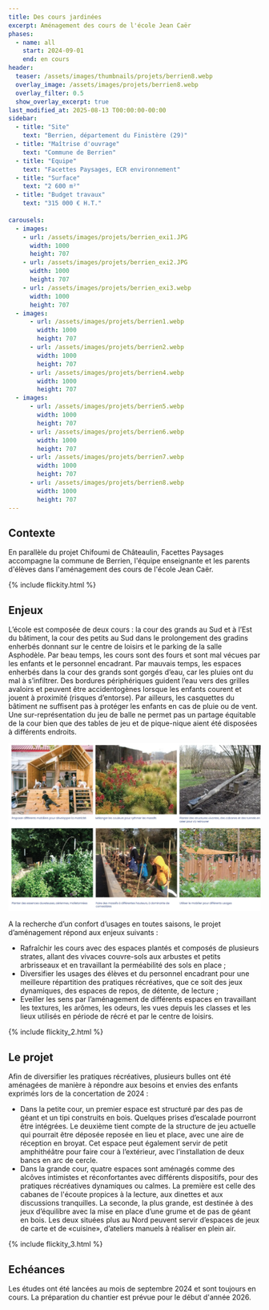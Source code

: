 ```yaml
---
title: Des cours jardinées
excerpt: Aménagement des cours de l'école Jean Caër
phases:
  - name: all
    start: 2024-09-01
    end: en cours
header:
  teaser: /assets/images/thumbnails/projets/berrien8.webp
  overlay_image: /assets/images/projets/berrien8.webp
  overlay_filter: 0.5
  show_overlay_excerpt: true
last_modified_at: 2025-08-13 T00:00:00-00:00
sidebar:
  - title: "Site"
    text: "Berrien, département du Finistère (29)"
  - title: "Maîtrise d'ouvrage"
    text: "Commune de Berrien"
  - title: "Equipe"
    text: "Facettes Paysages, ECR environnement"
  - title: "Surface"
    text: "2 600 m²"
  - title: "Budget travaux"
    text: "315 000 € H.T."
    
carousels:
  - images:
    - url: /assets/images/projets/berrien_exi1.JPG
      width: 1000
      height: 707
    - url: /assets/images/projets/berrien_exi2.JPG
      width: 1000
      height: 707
    - url: /assets/images/projets/berrien_exi3.webp
      width: 1000
      height: 707
  - images:
      - url: /assets/images/projets/berrien1.webp
        width: 1000
        height: 707
      - url: /assets/images/projets/berrien2.webp
        width: 1000
        height: 707
      - url: /assets/images/projets/berrien4.webp
        width: 1000
        height: 707
  - images:
      - url: /assets/images/projets/berrien5.webp
        width: 1000
        height: 707
      - url: /assets/images/projets/berrien6.webp
        width: 1000
        height: 707
      - url: /assets/images/projets/berrien7.webp
        width: 1000
        height: 707
      - url: /assets/images/projets/berrien8.webp
        width: 1000
        height: 707
---
```

## Contexte

En parallèle du projet Chifoumi de Châteaulin, Facettes Paysages accompagne la commune de Berrien, l'équipe enseignante et les parents d'élèves dans l'aménagement des cours de l'école Jean Caër.

{% include flickity.html %}

## Enjeux

L’école est composée de deux cours : la cour des grands au Sud et à l’Est du bâtiment, la cour des petits au Sud dans le prolongement des gradins enherbés donnant sur le centre de loisirs et le parking de la salle Asphodèle.
Par beau temps, les cours sont des fours et sont mal vécues par les enfants et le personnel encadrant. Par mauvais temps, les espaces enherbés dans la cour des grands sont gorgés d’eau, car les pluies ont du mal à s’infiltrer. Des bordures périphériques guident l’eau vers des grilles avaloirs et peuvent être accidentogènes lorsque les enfants courent et jouent à proximité (risques d’entorse). 
Par ailleurs, les casquettes du bâtiment ne suffisent pas à protéger les enfants en cas de pluie ou de vent.
Une sur-représentation du jeu de balle ne permet pas un partage équitable de la cour bien que des tables de jeu et de pique-nique aient été disposées à différents endroits.


![photos_de_références_inspirantes](/assets/images/projets/berrien3.webp)


A la recherche d’un confort d’usages en toutes saisons, le projet d’aménagement répond aux enjeux suivants : 
* Rafraîchir les cours avec des espaces plantés et composés de plusieurs strates, allant des vivaces couvre-sols aux arbustes et petits arbrisseaux et en travaillant la perméabilité des sols en place ;
* Diversifier les usages des élèves et du personnel encadrant pour une meilleure répartition des pratiques récréatives, que ce soit des jeux dynamiques, des espaces de repos, de détente, de lecture ;
* Eveiller les sens par l’aménagement de différents espaces en travaillant les textures, les arômes, les odeurs, les vues depuis les classes et les lieux utilisés en période de récré et par le centre de loisirs.

{% include flickity_2.html %}

## Le projet

Afin de diversifier les pratiques récréatives, plusieurs bulles ont été aménagées de manière à répondre aux besoins et envies des enfants exprimés lors de la concertation de 2024 : 
* Dans la petite cour, un premier espace est structuré par des pas de géant et un tipi construits en bois. Quelques prises d’escalade pourront être intégrées.
Le deuxième tient compte de la structure de jeu actuelle qui pourrait être déposée reposée en lieu et place, avec une aire de réception en broyat. Cet espace peut également servir de petit amphithéâtre pour faire cour à l’extérieur, avec l’installation de deux bancs en arc de cercle. 
* Dans la grande cour, quatre espaces sont aménagés comme des alcôves intimistes et réconfortantes avec différents dispositifs, pour des pratiques récréatives dynamiques ou calmes. La première est celle des cabanes de l'écoute propices à la lecture, aux dinettes et aux discussions tranquilles. La seconde, la plus grande, est destinée à des jeux d’équilibre avec la mise en place d’une grume et de pas de géant en bois. Les deux situées plus au Nord peuvent servir d’espaces de jeux de carte et de «cuisine», d’ateliers manuels à réaliser en plein air.

{% include flickity_3.html %}

## Echéances

Les études ont été lancées au mois de septembre 2024 et sont toujours en cours. La préparation du chantier est prévue pour le début d'année 2026.




